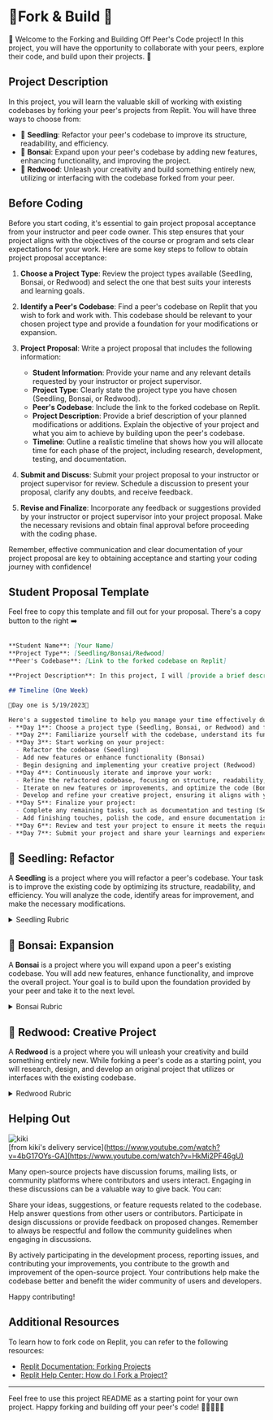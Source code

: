# 🍴Fork & Build 🍴

👥 Welcome to the Forking and Building Off Peer's Code project! In this project, you will have the opportunity to collaborate with your peers, explore their code, and build upon their projects. 🚀

## Project Description

In this project, you will learn the valuable skill of working with existing codebases by forking your peer's projects from Replit. You will have three ways to choose from:

- 🌱 **Seedling**: Refactor your peer's codebase to improve its structure, readability, and efficiency.
- 🌿 **Bonsai**: Expand upon your peer's codebase by adding new features, enhancing functionality, and improving the project.
- 🌳 **Redwood**: Unleash your creativity and build something entirely new, utilizing or interfacing with the codebase forked from your peer.

## Before Coding

Before you start coding, it's essential to gain project proposal acceptance from your instructor and peer code owner. This step ensures that your project aligns with the objectives of the course or program and sets clear expectations for your work. Here are some key steps to follow to obtain project proposal acceptance:


1. **Choose a Project Type**: Review the project types available (Seedling, Bonsai, or Redwood) and select the one that best suits your interests and learning goals.

2. **Identify a Peer's Codebase**: Find a peer's codebase on Replit that you wish to fork and work with. This codebase should be relevant to your chosen project type and provide a foundation for your modifications or expansion.

3. **Project Proposal**: Write a project proposal that includes the following information:
   - **Student Information**: Provide your name and any relevant details requested by your instructor or project supervisor.
   - **Project Type**: Clearly state the project type you have chosen (Seedling, Bonsai, or Redwood).
   - **Peer's Codebase**: Include the link to the forked codebase on Replit.
   - **Project Description**: Provide a brief description of your planned modifications or additions. Explain the objective of your project and what you aim to achieve by building upon the peer's codebase.
   - **Timeline**: Outline a realistic timeline that shows how you will allocate time for each phase of the project, including research, development, testing, and documentation.

4. **Submit and Discuss**: Submit your project proposal to your instructor or project supervisor for review. Schedule a discussion to present your proposal, clarify any doubts, and receive feedback.

5. **Revise and Finalize**: Incorporate any feedback or suggestions provided by your instructor or project supervisor into your project proposal. Make the necessary revisions and obtain final approval before proceeding with the coding phase.


Remember, effective communication and clear documentation of your project proposal are key to obtaining acceptance and starting your coding journey with confidence!



## Student Proposal Template
Feel free to copy this template and fill out for your proposal. There's a copy button to the right ➡️

```markdown

**Student Name**: [Your Name]
**Project Type**: [Seedling/Bonsai/Redwood]
**Peer's Codebase**: [Link to the forked codebase on Replit]

**Project Description**: In this project, I will [provide a brief description of your planned modifications or additions]. My goal is to [explain the objective of your project and what you aim to achieve]. By forking [peer's name]'s codebase, I will [describe how you plan to utilize or interact with the existing code]. This project aligns with the [chosen project type] category, and I am excited to explore and expand upon the existing codebase.

## Timeline (One Week)

🚨Day one is 5/19/2023🚨

Here's a suggested timeline to help you manage your time effectively during this project. Please change to fit your project needs. 
- **Day 1**: Choose a project type (Seedling, Bonsai, or Redwood) and find a peer's codebase to fork.
- **Day 2**: Familiarize yourself with the codebase, understand its functionality, and identify areas of improvement or expansion.
- **Day 3**: Start working on your project:
  - Refactor the codebase (Seedling)
  - Add new features or enhance functionality (Bonsai)
  - Begin designing and implementing your creative project (Redwood)
- **Day 4**: Continuously iterate and improve your work:
  - Refine the refactored codebase, focusing on structure, readability, and efficiency (Seedling)
  - Iterate on new features or improvements, and optimize the code (Bonsai)
  - Develop and refine your creative project, ensuring it aligns with your vision (Redwood)
- **Day 5**: Finalize your project:
  - Complete any remaining tasks, such as documentation and testing (Seedling/Bonsai)
  - Add finishing touches, polish the code, and ensure documentation is comprehensive (Redwood)
- **Day 6**: Review and test your project to ensure it meets the requirements and rubric criteria.
- **Day 7**: Submit your project and share your learnings and experiences with your peers.

```



## 🌱 Seedling: Refactor

A **Seedling** is a project where you will refactor a peer's codebase. Your task is to improve the existing code by optimizing its structure, readability, and efficiency. You will analyze the code, identify areas for improvement, and make the necessary modifications.

<details>
<summary>Seedling Rubric</summary>

| Criteria | Description |
|----------|-------------|
| 📚 Code Comprehension | Demonstrates understanding of the existing code and its functionality |
| 🔄 Refactoring Techniques | Applies effective refactoring techniques to improve code quality |
| 💡 Problem Solving | Identifies and resolves any issues or errors encountered during refactoring |
| 🎨 Code Style and Readability | Enhances code structure, readability, and maintainability |

</details>

## 🌿 Bonsai: Expansion

A **Bonsai** is a project where you will expand upon a peer's existing codebase. You will add new features, enhance functionality, and improve the overall project. Your goal is to build upon the foundation provided by your peer and take it to the next level.

<details>
<summary>Bonsai Rubric</summary>

| Criteria | Description |
|----------|-------------|
| 🚀 Feature Enhancement | Successfully adds new features or functionality to the codebase |
| 📈 Code Modification | Enhances the existing code to improve performance or optimize it |
| ⚠️ Error Handling | Implements robust error handling mechanisms |
| 📄 Documentation | Provides clear and concise documentation for the expanded code |

</details>

## 🌳 Redwood: Creative Project

A **Redwood** is a project where you will unleash your creativity and build something entirely new. While forking a peer's code as a starting point, you will research, design, and develop an original project that utilizes or interfaces with the existing codebase.

<details>
<summary>Redwood Rubric</summary>

| Criteria | Description |
|----------|-------------|
| 🔍 Research Depth | Demonstrates in-depth research and understanding of the topic |
| 💡 Originality | Proposes innovative ideas or approaches |
| 🚀 Implementation | Successfully implements the proposed solution or concept |
| ⭐ Impact | Assesses the potential impact or significance of the created project |
| 📝 Explanation | Provides a clear and comprehensive explanation of the project |
| 🎛️ Prototype | Develops a functional prototype showcasing the project's features |
| 💻 Code Quality | Writes clean, well-structured, and readable code |
| 📚 Documentation | Provides detailed documentation for the project |
| 🗂️ Organization | Demonstrates organized and well-structured project files and folders |
| 🔄 Iterative Development | Shows evidence of iterative development and improvement |
| 🔗 Peer Code Interface | Effectively integrates or interfaces with the forked peer's code |

</details>

## Helping Out

![kiki](kiki.gif)
<br>
[from kiki's delivery service](https://www.youtube.com/watch?v=4bG17OYs-GA](https://www.youtube.com/watch?v=HkMi2PF46gU)

Many open-source projects have discussion forums, mailing lists, or community platforms where contributors and users interact. Engaging in these discussions can be a valuable way to give back. You can:

Share your ideas, suggestions, or feature requests related to the codebase.
Help answer questions from other users or contributors.
Participate in design discussions or provide feedback on proposed changes.
Remember to always be respectful and follow the community guidelines when engaging in discussions.

By actively participating in the development process, reporting issues, and contributing your improvements, you contribute to the growth and improvement of the open-source project. Your contributions help make the codebase better and benefit the wider community of users and developers.

Happy contributing!


## Additional Resources

To learn how to fork code on Replit, you can refer to the following resources:

- [Replit Documentation: Forking Projects](https://replit.com/talk/ask/How-to-fork/137989)
- [Replit Help Center: How do I Fork a Project?](https://cs.westminstercollege.edu/cmpt201/repl.it.html#:~:text=To%20fork%20a%20repl%2C%20you,account%20that%20you%20can%20modify.)


---

Feel free to use this project README as a starting point for your own project. Happy forking and building off your peer's code! 🎉👩‍💻👨‍💻
